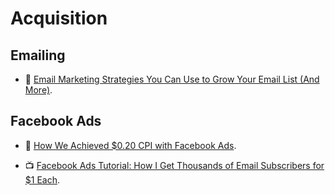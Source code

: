 # Acquisition

## Emailing

- 📝 [Email Marketing Strategies You Can Use to Grow Your Email List (And More)](https://www.youtube.com/watch?v=XlNVHBVng2I).

## Facebook Ads

- 📝 [How We Achieved \$0.20 CPI with Facebook Ads](https://medium.com/@thomasjacquesson/how-we-achieved-0-20-cpi-with-facebook-ads-369619d1f7e5).

- 📺 [Facebook Ads Tutorial: How I Get Thousands of Email Subscribers for \$1 Each](https://www.youtube.com/watch?v=VQw5Cbvf884).
